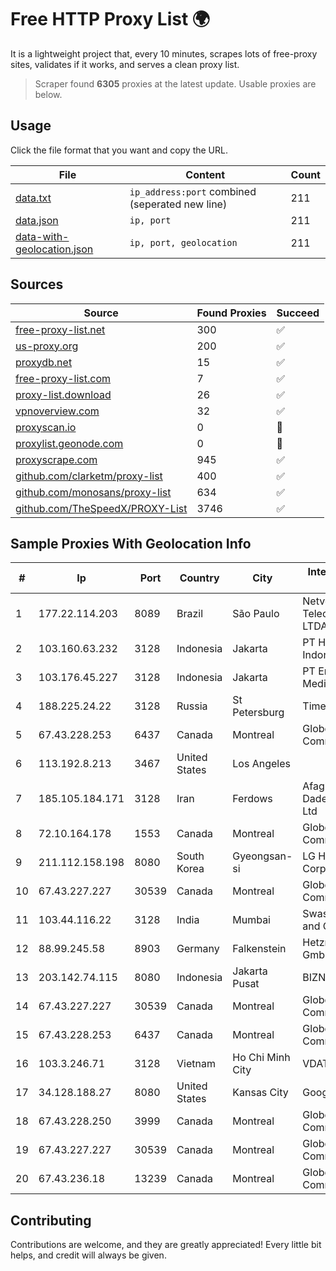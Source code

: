 
# Free HTTP Proxy List 🌍

It is a lightweight project that, every 10 minutes, scrapes lots of free-proxy sites, validates if it works, and serves a clean proxy list.


> Scraper found **6305** proxies at the latest update. Usable proxies are below.

## Usage

Click the file format that you want and copy the URL.


|File|Content|Count|
|----|-------|-----|
|[data.txt](https://raw.githubusercontent.com/themiralay/Proxy-List-World/master/data.txt)|`ip_address:port` combined (seperated new line)|211|
|[data.json](https://raw.githubusercontent.com/themiralay/Proxy-List-World/master/data.json)|`ip, port`|211|
|[data-with-geolocation.json](https://raw.githubusercontent.com/themiralay/Proxy-List-World/master/data-with-geolocation.json)|`ip, port, geolocation`|211|

## Sources

|Source|Found Proxies|Succeed|
|------|-------------|-------|
|[free-proxy-list.net](https://free-proxy-list.net)|300|✅|
|[us-proxy.org](https://www.us-proxy.org)|200|✅|
|[proxydb.net](http://proxydb.net)|15|✅|
|[free-proxy-list.com](https://free-proxy-list.com/?page=&port=&type%5B%5D=http&type%5B%5D=https&up_time=0&search=Search)|7|✅|
|[proxy-list.download](https://www.proxy-list.download/HTTP)|26|✅|
|[vpnoverview.com](https://vpnoverview.com/privacy/anonymous-browsing/free-proxy-servers)|32|✅|
|[proxyscan.io](https://www.proxyscan.io)|0|🚫|
|[proxylist.geonode.com](https://proxylist.geonode.com/api/proxy-list?limit=300&page=1&sort_by=lastChecked&sort_type=desc&protocols=http,https)|0|🚫|
|[proxyscrape.com](https://api.proxyscrape.com/v2/?request=displayproxies&protocol=http&timeout=10000&country=all&ssl=all&anonymity=all)|945|✅|
|[github.com/clarketm/proxy-list](https://raw.githubusercontent.com/clarketm/proxy-list/master/proxy-list-raw.txt)|400|✅|
|[github.com/monosans/proxy-list](https://raw.githubusercontent.com/monosans/proxy-list/main/proxies/http.txt)|634|✅|
|[github.com/TheSpeedX/PROXY-List](https://raw.githubusercontent.com/TheSpeedX/PROXY-List/master/http.txt)|3746|✅|


## Sample Proxies With Geolocation Info

|#|Ip|Port|Country|City|Internet Service Provider|
|-|--|----|-------|----|-------------------------|
|1|177.22.114.203|8089|Brazil|São Paulo|Netvox Telecomunicacoes LTDA|
|2|103.160.63.232|3128|Indonesia|Jakarta|PT Herza Digital Indonesia|
|3|103.176.45.227|3128|Indonesia|Jakarta|PT Era Digital Media|
|4|188.225.24.22|3128|Russia|St Petersburg|TimeWeb Co. LTD|
|5|67.43.228.253|6437|Canada|Montreal|GloboTech Communications|
|6|113.192.8.213|3467|United States|Los Angeles||
|7|185.105.184.171|3128|Iran|Ferdows|Afagh Andish Dadeh Pardis Co. Ltd|
|8|72.10.164.178|1553|Canada|Montreal|GloboTech Communications|
|9|211.112.158.198|8080|South Korea|Gyeongsan-si|LG HelloVision Corp.|
|10|67.43.227.227|30539|Canada|Montreal|GloboTech Communications|
|11|103.44.116.22|3128|India|Mumbai|Swastik Internet and Cables pvt. ltd|
|12|88.99.245.58|8903|Germany|Falkenstein|Hetzner Online GmbH|
|13|203.142.74.115|8080|Indonesia|Jakarta Pusat|BIZNET|
|14|67.43.227.227|30539|Canada|Montreal|GloboTech Communications|
|15|67.43.228.253|6437|Canada|Montreal|GloboTech Communications|
|16|103.3.246.71|3128|Vietnam|Ho Chi Minh City|VDATA|
|17|34.128.188.27|8080|United States|Kansas City|Google LLC|
|18|67.43.228.250|3999|Canada|Montreal|GloboTech Communications|
|19|67.43.227.227|30539|Canada|Montreal|GloboTech Communications|
|20|67.43.236.18|13239|Canada|Montreal|GloboTech Communications|



## Contributing

Contributions are welcome, and they are greatly appreciated! Every
little bit helps, and credit will always be given.

